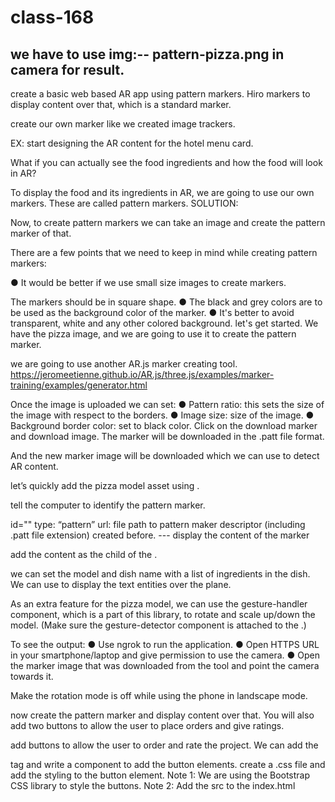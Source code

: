# class-168

## we have to use img:-- pattern-pizza.png in camera for result.

create a basic web based AR app using pattern markers.
Hiro markers to display content over that, which is a standard marker.

create our own marker like we created image trackers.

EX: start designing the AR content for the hotel menu card.

What if you can actually see the food ingredients and how the food will look in AR?

To display the food and its ingredients in AR, we are going to use our own markers. These are called pattern markers.
SOLUTION:

Now, to create pattern markers we can take an image and create the pattern marker of that.

There are a few points that we need to keep in mind while creating pattern markers:

● It would be better if we use small size images to create markers.

The markers should be in square shape. ● The black and grey colors are to be used as the background color of the marker. ● It's better to avoid transparent, white and any other colored background.
let's get started. We have the pizza image, and we are going to use it to create the pattern marker.

we are going to use another AR.js marker creating tool. https://jeromeetienne.github.io/AR.js/three.js/examples/marker-training/examples/generator.html

Once the image is uploaded we can set: ● Pattern ratio: this sets the size of the image with respect to the borders. ● Image size: size of the image. ● Background border color: set to black color. Click on the download marker and download image. The marker will be downloaded in the .patt file format.

And the new marker image will be downloaded which we can use to detect AR content.

let’s quickly add the pizza model asset using .

</a-assets>
tell the computer to identify the pattern marker.

id=""
type: “pattern” url: file path to pattern maker descriptor (including .patt file extension) created before. ---
display the content of the marker

add the content as the child of the .

we can set the model and dish name with a list of ingredients in the dish. We can use to display the text entities over the plane.

As an extra feature for the pizza model, we can use the gesture-handler component, which is a part of this library, to rotate and scale up/down the model. (Make sure the gesture-detector component is attached to the .)

To see the output: ● Use ngrok to run the application. ● Open HTTPS URL in your smartphone/laptop and give permission to use the camera. ● Open the marker image that was downloaded from the tool and point the camera towards it.

Make the rotation mode is off while using the phone in landscape mode.

now create the pattern marker and display content over that. You will also add two buttons to allow the user to place orders and give ratings.

add buttons to allow the user to order and rate the project. We can add the

tag and write a component to add the button elements.
create a .css file and add the styling to the button element. Note 1: We are using the Bootstrap CSS library to style the buttons. Note 2: Add the src to the index.html
